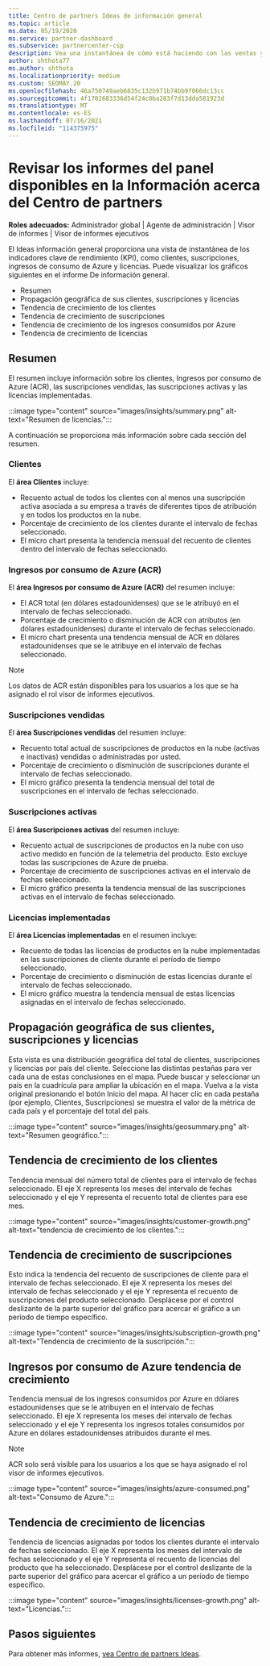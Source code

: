 ```yaml
---
title: Centro de partners Ideas de información general
ms.topic: article
ms.date: 05/19/2020
ms.service: partner-dashboard
ms.subservice: partnercenter-csp
description: Vea una instantánea de cómo está haciendo con las ventas y la implementación, el crecimiento de los clientes y el crecimiento de los ingresos con licencias, suscripciones y consumo de Azure.
author: shthota77
ms.author: shthota
ms.localizationpriority: medium
ms.custom: SEOMAY.20
ms.openlocfilehash: 46a750749aeb6835c132b971b74bb9f066dc13cc
ms.sourcegitcommit: 4f1702683336d54f24c0ba283f7d13dda581923d
ms.translationtype: MT
ms.contentlocale: es-ES
ms.lasthandoff: 07/16/2021
ms.locfileid: "114375975"
---
```

# <a name="overview-dashboard-reports-available-in-partner-center-insights"></a>Revisar los informes del panel disponibles en la Información acerca del Centro de partners
 
**Roles adecuados:** Administrador global | Agente de administración | Visor de informes | Visor de informes ejecutivos

El Ideas información general proporciona una vista de instantánea de los indicadores clave de rendimiento (KPI), como clientes, suscripciones, ingresos de consumo de Azure y licencias. Puede visualizar los gráficos siguientes en el informe De información general.

- Resumen  
- Propagación geográfica de sus clientes, suscripciones y licencias  
- Tendencia de crecimiento de los clientes 
- Tendencia de crecimiento de suscripciones 
- Tendencia de crecimiento de los ingresos consumidos por Azure 
- Tendencia de crecimiento de licencias 

## <a name="summary"></a>Resumen

El resumen incluye información sobre los clientes, Ingresos por consumo de Azure (ACR), las suscripciones vendidas, las suscripciones activas y las licencias implementadas. 

:::image type="content" source="images/insights/summary.png" alt-text="Resumen de licencias.":::

A continuación se proporciona más información sobre cada sección del resumen.

### <a name="customers"></a>Clientes

El **área Clientes** incluye:

- Recuento actual de todos los clientes con al menos una suscripción activa asociada a su empresa a través de diferentes tipos de atribución y en todos los productos en la nube.
- Porcentaje de crecimiento de los clientes durante el intervalo de fechas seleccionado.
- El micro chart presenta la tendencia mensual del recuento de clientes dentro del intervalo de fechas seleccionado.

### <a name="azure-consumed-revenue-acr"></a>Ingresos por consumo de Azure (ACR)

El **área Ingresos por consumo de Azure (ACR)** del resumen incluye:

- El ACR total (en dólares estadounidenses) que se le atribuyó en el intervalo de fechas seleccionado.
- Porcentaje de crecimiento o disminución de ACR con atributos (en dólares estadounidenses) durante el intervalo de fechas seleccionado.
- El micro chart presenta una tendencia mensual de ACR en dólares estadounidenses que se le atribuye en el intervalo de fechas seleccionado. 

> [!NOTE]
> Los datos de ACR están disponibles para los usuarios a los que se ha asignado el rol visor de informes ejecutivos.
 
### <a name="subscriptions-sold"></a>Suscripciones vendidas

El **área Suscripciones vendidas** del resumen incluye:

- Recuento total actual de suscripciones de productos en la nube (activas e inactivas) vendidas o administradas por usted.  
- Porcentaje de crecimiento o disminución de suscripciones durante el intervalo de fechas seleccionado.
- El micro gráfico presenta la tendencia mensual del total de suscripciones en el intervalo de fechas seleccionado.

### <a name="active-subscriptions"></a>Suscripciones activas

El **área Suscripciones activas** del resumen incluye:

- Recuento actual de suscripciones de productos en la nube con uso activo medido en función de la telemetría del producto. Esto excluye todas las suscripciones de Azure de prueba.  
- Porcentaje de crecimiento de suscripciones activas en el intervalo de fechas seleccionado.
- El micro gráfico presenta la tendencia mensual de las suscripciones activas en el intervalo de fechas seleccionado.
 
### <a name="licenses-deployed"></a>Licencias implementadas

El **área Licencias implementadas** en el resumen incluye:
 
- Recuento de todas las licencias de productos en la nube implementadas en las suscripciones de cliente durante el período de tiempo seleccionado. 
- Porcentaje de crecimiento o disminución de estas licencias durante el intervalo de fechas seleccionado. 
- El micro gráfico muestra la tendencia mensual de estas licencias asignadas en el intervalo de fechas seleccionado.

## <a name="geographical-spread-of-your-customers-subscriptions-and-licenses"></a>Propagación geográfica de sus clientes, suscripciones y licencias

Esta vista es una distribución geográfica del total de clientes, suscripciones y licencias por país del cliente. Seleccione las distintas pestañas para ver cada una de estas conclusiones en el mapa. Puede buscar y seleccionar un país en la cuadrícula para ampliar la ubicación en el mapa. Vuelva a la vista original presionando el botón Inicio del mapa. Al hacer clic en cada pestaña (por ejemplo, Clientes, Suscripciones) se muestra el valor de la métrica de cada país y el porcentaje del total del país.  

:::image type="content" source="images/insights/geosummary.png" alt-text="Resumen geográfico.":::

## <a name="customers-growth-trend"></a>Tendencia de crecimiento de los clientes

Tendencia mensual del número total de clientes para el intervalo de fechas seleccionado. El eje X representa los meses del intervalo de fechas seleccionado y el eje Y representa el recuento total de clientes para ese mes. 

:::image type="content" source="images/insights/customer-growth.png" alt-text="tendencia de crecimiento de los clientes.":::

## <a name="subscriptions-growth-trend"></a>Tendencia de crecimiento de suscripciones

Esto indica la tendencia del recuento de suscripciones de cliente para el intervalo de fechas seleccionado. El eje X representa los meses del intervalo de fechas seleccionado y el eje Y representa el recuento de suscripciones del producto seleccionado. Desplácese por el control deslizante de la parte superior del gráfico para acercar el gráfico a un período de tiempo específico. 

:::image type="content" source="images/insights/subscription-growth.png" alt-text="Tendencia de crecimiento de la suscripción.":::

## <a name="azure-consumed-revenue-growth-trend"></a>Ingresos por consumo de Azure tendencia de crecimiento

Tendencia mensual de los ingresos consumidos por Azure en dólares estadounidenses que se le atribuyen en el intervalo de fechas seleccionado. El eje X representa los meses del intervalo de fechas seleccionado y el eje Y representa los ingresos totales consumidos por Azure en dólares estadounidenses atribuidos durante el mes.

> [!NOTE]
> ACR solo será visible para los usuarios a los que se haya asignado el rol visor de informes ejecutivos. 

:::image type="content" source="images/insights/azure-consumed.png" alt-text="Consumo de Azure.":::

## <a name="licenses-growth-trend"></a>Tendencia de crecimiento de licencias
 
Tendencia de licencias asignadas por todos los clientes durante el intervalo de fechas seleccionado. El eje X representa los meses del intervalo de fechas seleccionado y el eje Y representa el recuento de licencias del producto que ha seleccionado. Desplácese por el control deslizante de la parte superior del gráfico para acercar el gráfico a un período de tiempo específico.  

:::image type="content" source="images/insights/licenses-growth.png" alt-text="Licencias.":::

## <a name="next-steps"></a>Pasos siguientes

Para obtener más informes, [vea Centro de partners Ideas](partner-center-insights.md).
